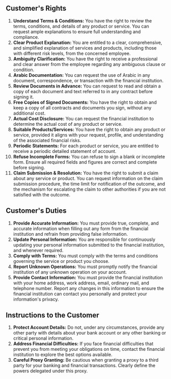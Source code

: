 ## Customer's Rights

1.  **Understand Terms & Conditions:** You have the right to review the terms, conditions, and details of any product or service. You can request ample explanations to ensure full understanding and compliance.
2.  **Clear Product Explanation:** You are entitled to a clear, comprehensive, and simplified explanation of services and products, including those with different risk levels, from the concerned employee.
3.  **Ambiguity Clarification:** You have the right to receive a professional and clear answer from the employee regarding any ambiguous clause or condition.
4.  **Arabic Documentation:** You can request the use of Arabic in any document, correspondence, or transaction with the financial institution.
5.  **Review Documents in Advance:** You can request to read and obtain a copy of each document and text referred to in any contract before signing it.
6.  **Free Copies of Signed Documents:** You have the right to obtain and keep a copy of all contracts and documents you sign, without any additional cost.
7.  **Actual Cost Disclosure:** You can request the financial institution to determine the actual cost of any product or service.
8.  **Suitable Products/Services:** You have the right to obtain any product or service, provided it aligns with your request, profile, and understanding of the associated financial risks.
9.  **Periodic Statements:** For each product or service, you are entitled to receive a periodic detailed statement of account.
10. **Refuse Incomplete Forms:** You can refuse to sign a blank or incomplete form. Ensure all required fields and figures are correct and complete before signing.
11. **Claim Submission & Resolution:** You have the right to submit a claim about any service or product. You can request information on the claim submission procedure, the time limit for notification of the outcome, and the mechanism for escalating the claim to other authorities if you are not satisfied with the outcome.

## Customer's Duties

1.  **Provide Accurate Information:** You must provide true, complete, and accurate information when filling out any form from the financial institution and refrain from providing false information.
2.  **Update Personal Information:** You are responsible for continuously updating your personal information submitted to the financial institution, and whenever required.
3.  **Comply with Terms:** You must comply with the terms and conditions governing the service or product you choose.
4.  **Report Unknown Operations:** You must promptly notify the financial institution of any unknown operation on your account.
5.  **Provide Contact Information:** You must provide the financial institution with your home address, work address, email, ordinary mail, and telephone number. Report any changes in this information to ensure the financial institution can contact you personally and protect your information's privacy.

## Instructions to the Customer

1.  **Protect Account Details:** Do not, under any circumstances, provide any other party with details about your bank account or any other banking or critical personal information.
2.  **Address Financial Difficulties:** If you face financial difficulties that prevent you from meeting your obligations on time, contact the financial institution to explore the best options available.
3.  **Careful Proxy Granting:** Be cautious when granting a proxy to a third party for your banking and financial transactions. Clearly define the powers delegated under this proxy.